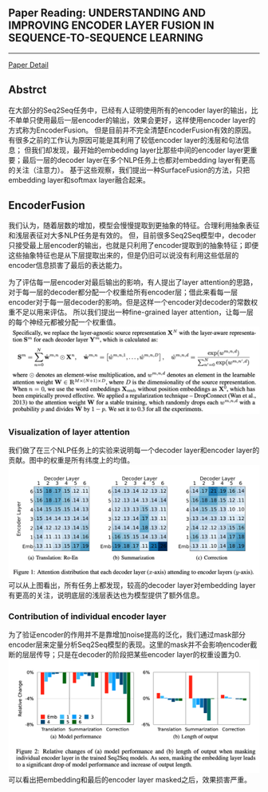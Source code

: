 ## Paper Reading: UNDERSTANDING AND IMPROVING ENCODER LAYER FUSION IN SEQUENCE-TO-SEQUENCE LEARNING
---
[Paper Detail](https://openreview.net/pdf?id=n1HD8M6WGn)
## Abstrct
在大部分的Seq2Seq任务中，已经有人证明使用所有的encoder layer的输出，比不单单只使用最后一层encoder的输出，效果会更好，这样使用encoder layer的方式称为EncoderFusion。
但是目前并不完全清楚EncoderFusion有效的原因。
有很多之前的工作认为原因可能是其利用了较低encoder layer的浅层和句法信息；
但我们却发现，最开始的embedding layer比那些中间的encoder layer更重要；最后一层的decoder layer在多个NLP任务上也都对embedding layer有更高的关注（注意力）。
基于这些观察，我们提出一种SurfaceFusion的方法，只把embedding layer和softmax layer融合起来。

## EncoderFusion
我们认为，随着层数的增加，模型会慢慢提取到更抽象的特征。合理利用抽象表征和浅层表征对大多NLP任务是有效的。
但，目前很多Seq2Seq模型中，decoder只接受最上层encoder的输出，也就是只利用了encoder提取到的抽象特征；即便这些抽象特征也是从下层提取出来的，但是仍旧可以说没有利用这些低层的encoder信息损害了最后的表达能力。

为了评估每一层encoder对最后输出的影响，有人提出了layer attention的思路，对于每一层的decoder都分配一个权重给所有encoder层；借此来看每一层encoder对于每一层decoder的影响。但是这样一个encoder对decoder的常数权重不足以用来评估。
所以我们提出一种fine-grained layer attention，让每一层的每个神经元都被分配一个权重值。
![layer_attention](https://github.com/peggy95/peggy95.github.io/blob/master/blogs/UNDERSTANDING_AND_IMPROVING_ENCODER_LAYER_FUSION_IN_SEQUENCE-TO-SEQUENCE_LEARNING_img/layer_attention.jpg "layer_attention")
### Visualization of layer attention 
我们做了在三个NLP任务上的实验来说明每一个decoder layer和encoder layer的贡献。图中的权重是所有纬度上的均值。
![layer_score](https://github.com/peggy95/peggy95.github.io/blob/master/blogs/UNDERSTANDING_AND_IMPROVING_ENCODER_LAYER_FUSION_IN_SEQUENCE-TO-SEQUENCE_LEARNING_img/layer_visual.png "layer_score")
可以从上图看出，所有任务上都发现，较高的decoder layer对embedding layer有更高的关注，说明底层的浅层表达也为模型提供了额外信息。
### Contribution of individual encoder layer
为了验证encoder的作用并不是靠增加noise提高的泛化，我们通过mask部分encoder层来定量分析Seq2Seq模型的表现。这里的mask并不会影响encoder截断的层层传导；只是在decoder的阶段把某些encoder layer的权重设置为0.
![contribution](https://github.com/peggy95/peggy95.github.io/blob/master/blogs/UNDERSTANDING_AND_IMPROVING_ENCODER_LAYER_FUSION_IN_SEQUENCE-TO-SEQUENCE_LEARNING_img/contribution.png "contribution")
可以看出把embedding和最后的encoder layer masked之后，效果损害严重。
